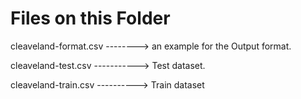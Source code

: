 # Files on this Folder

cleaveland-format.csv --------> an example for the Output format.

cleaveland-test.csv -----------> Test dataset.

cleaveland-train.csv ----------> Train dataset
